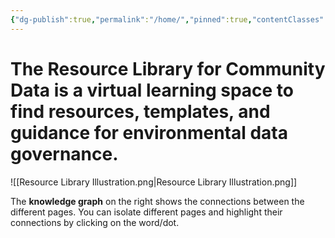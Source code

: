 ```yaml
---
{"dg-publish":true,"permalink":"/home/","pinned":true,"contentClasses":"img-grid cards","tags":["gardenEntry","gardenEntry","gardenEntry","gardenEntry"]}
---
```


# The Resource Library for Community Data is a virtual learning space to find resources, templates, and guidance for environmental data governance. 

![[Resource Library Illustration.png\|Resource Library Illustration.png]]




The **knowledge graph** on the right shows the connections between the different pages. You can isolate different pages and highlight their connections by clicking on the word/dot. 

